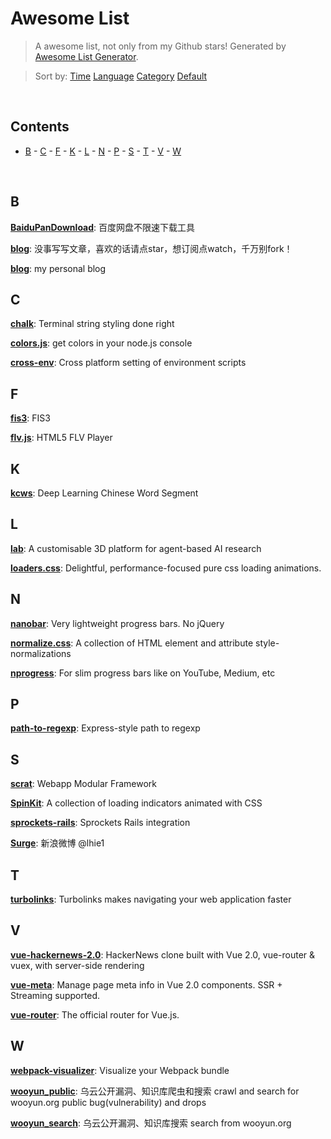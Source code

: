 # Awesome List

> A awesome list, not only from my Github stars! Generated by [Awesome List Generator](https://github.com/ttionya/Awesome-List-Generator).

> Sort by: [Time](https://github.com/ttionya/AwesomeList/blob/master/README.md) [Language](https://github.com/ttionya/AwesomeList/blob/master/README-LANGUAGE.md) [Category](https://github.com/ttionya/AwesomeList/blob/master/README-CATEGORY.md) [Default](https://github.com/ttionya/AwesomeList/blob/master/README-DEFAULT.md) 

<br>

## Contents 

- [B](#b) - [C](#c) - [F](#f) - [K](#k) - [L](#l) - [N](#n) - [P](#p) - [S](#s) - [T](#t) - [V](#v) - [W](#w) 

<br>

## B

[**BaiduPanDownload**](https://github.com/Mrs4s/BaiduPanDownload): 百度网盘不限速下载工具  


[**blog**](https://github.com/fouber/blog): 没事写写文章，喜欢的话请点star，想订阅点watch，千万别fork！  


[**blog**](https://github.com/xufei/blog): my personal blog  


## C

[**chalk**](https://github.com/chalk/chalk): Terminal string styling done right  


[**colors.js**](https://github.com/Marak/colors.js): get colors in your node.js console  


[**cross-env**](https://github.com/kentcdodds/cross-env): Cross platform setting of environment scripts  


## F

[**fis3**](https://github.com/fex-team/fis3): FIS3  


[**flv.js**](https://github.com/Bilibili/flv.js): HTML5 FLV Player  


## K

[**kcws**](https://github.com/koth/kcws): Deep Learning Chinese Word Segment   


## L

[**lab**](https://github.com/deepmind/lab): A customisable 3D platform for agent-based AI research  


[**loaders.css**](https://github.com/ConnorAtherton/loaders.css): Delightful, performance-focused pure css loading animations.  


## N

[**nanobar**](https://github.com/jacoborus/nanobar): Very lightweight progress bars. No jQuery  


[**normalize.css**](https://github.com/necolas/normalize.css): A collection of HTML element and attribute style-normalizations  


[**nprogress**](https://github.com/rstacruz/nprogress): For slim progress bars like on YouTube, Medium, etc  


## P

[**path-to-regexp**](https://github.com/pillarjs/path-to-regexp): Express-style path to regexp  


## S

[**scrat**](https://github.com/scrat-team/scrat): Webapp Modular Framework  


[**SpinKit**](https://github.com/tobiasahlin/SpinKit): A collection of loading indicators animated with CSS  


[**sprockets-rails**](https://github.com/rails/sprockets-rails): Sprockets Rails integration  


[**Surge**](https://github.com/lhie1/Surge): 新浪微博 @lhie1  


## T

[**turbolinks**](https://github.com/turbolinks/turbolinks): Turbolinks makes navigating your web application faster  


## V

[**vue-hackernews-2.0**](https://github.com/vuejs/vue-hackernews-2.0): HackerNews clone built with Vue 2.0, vue-router & vuex, with server-side rendering  


[**vue-meta**](https://github.com/declandewet/vue-meta): Manage page meta info in Vue 2.0 components. SSR + Streaming supported.  


[**vue-router**](https://github.com/vuejs/vue-router): The official router for Vue.js.  


## W

[**webpack-visualizer**](https://github.com/chrisbateman/webpack-visualizer): Visualize your Webpack bundle  


[**wooyun_public**](https://github.com/hanc00l/wooyun_public): 乌云公开漏洞、知识库爬虫和搜索   crawl and search for wooyun.org public bug(vulnerability) and drops  


[**wooyun_search**](https://github.com/grt1st/wooyun_search): 乌云公开漏洞、知识库搜索 search from wooyun.org  


